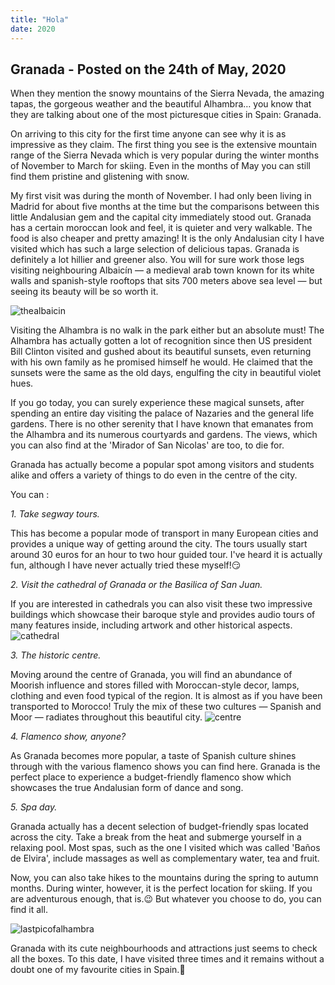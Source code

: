 ```yaml
---
title: "Hola"
date: 2020
---
```


## Granada - Posted on the 24th of May, 2020

When they mention the snowy mountains of the Sierra Nevada, the amazing tapas, the gorgeous weather and the beautiful Alhambra… you know that they are talking about one of the most picturesque cities in Spain: Granada.

On arriving to this city for the first time anyone can see why it is as impressive as they claim. The first thing you see is the extensive mountain range of the Sierra Nevada which is very popular during the winter months of November to March for skiing. Even in the months of May you can still find them pristine and glistening with snow.

My first visit was during the month of November. I had only been living in Madrid for about five months at the time but the comparisons between this little Andalusian gem and the capital city immediately stood out. Granada has a certain moroccan look and feel, it is quieter and very walkable. The food is also cheaper and pretty amazing! It is the only Andalusian city I have visited which has such a large selection of delicious tapas. Granada is definitely a lot hillier and greener also. You will for sure work those legs visiting neighbouring Albaicín — a medieval arab town known for its white walls and spanish-style rooftops that sits 700 meters above sea level — but seeing its beauty will be so worth it.

![thealbaicin](/img/albaicin.jpg)

Visiting the Alhambra is no walk in the park either but an absolute must! The Alhambra has actually gotten a lot of recognition since then US president Bill Clinton visited and gushed about its beautiful sunsets, even returning with his own family as he promised himself he would. He claimed that the sunsets were the same as the old days, engulfing the city in beautiful violet hues.

If you go today, you can surely experience these magical sunsets, after spending an entire day visiting the palace of Nazaries and the general life gardens.
There is no other serenity that I have known that emanates from the Alhambra and its numerous courtyards and gardens. The views, which you can also find at the 'Mirador of San Nicolas' are too, to die for.

Granada has actually become a popular spot among visitors and students alike and offers a variety of things to do even in the centre of the city.

You can :

_1. Take segway tours._

This has become a popular mode of transport in many European cities and provides a unique way of getting around the city. The tours usually start around 30 euros for an hour to two hour guided tour. I've heard it is actually fun, although I have never actually tried these myself!😏

_2. Visit the cathedral of Granada or the Basilica of San Juan._

If you are interested in cathedrals you can also visit these two impressive buildings which showcase their baroque style and provides audio tours of many features inside, including artwork and other historical aspects.
![cathedral](/img/cathedralgranada.jpg)

_3. The historic centre._

Moving around the centre of Granada, you will find an abundance of Moorish influence and stores filled with Moroccan-style decor, lamps, clothing and even food typical of the region. It is almost as if you have been transported to Morocco! Truly the mix of these two cultures — Spanish and Moor — radiates throughout this beautiful city.
![centre](/img/granadacentre.jpg)

_4. Flamenco show, anyone?_

As Granada becomes more popular, a taste of Spanish culture shines through with the various flamenco shows you can find here. Granada is the perfect place to experience a budget-friendly flamenco show which showcases the true Andalusian form of dance and song.

_5. Spa day._

Granada actually has a decent selection of budget-friendly spas located across the city. Take a break from the heat and submerge yourself in a relaxing pool. Most spas, such as the one I visited which was called 'Baños de Elvira', include massages as well as complementary water, tea and fruit.

Now, you can also take hikes to the mountains during the spring to autumn months. During winter, however, it is the perfect location for skiing. If you are adventurous enough, that is.😉 But whatever you choose to do, you can find it all.

![lastpicofalhambra](/img/granadafinal.jpg)

Granada with its cute neighbourhoods and attractions just seems to check all the boxes. To this date, I have visited three times and it remains without a doubt one of my favourite cities in Spain.💖
